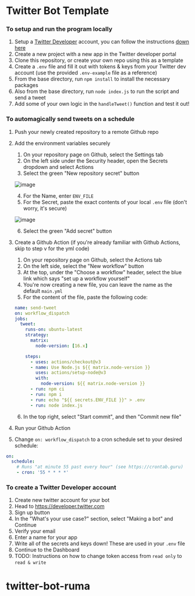 # Twitter Bot Template

### To setup and run the program locally
1. Setup a [Twitter Developer](https://developer.twitter.com) account, you can follow the instructions [down here](#to-create-a-twitter-developer-account)
2. Create a new project with a new app in the Twitter developer portal
3. Clone this repository, or create your own repo using this as a template
4. Create a `.env` file and fill it out with tokens & keys from your Twitter dev account (use the provided `.env-example` file as a reference)
5. From the base directory, run `npm install` to install the necessary packages
6. Also from the base directory, run `node index.js` to run the script and send a tweet
7. Add some of your own logic in the `handleTweet()` function and test it out!

### To automagically send tweets on a schedule
1. Push your newly created repository to a remote Github repo
2. Add the environment variables securely
    1. On your repository page on Github, select the Settings tab
    2. On the left side under the Security header, open the Secrets dropdown and select Actions
    3. Select the green "New repository secret" button
    
    ![image](https://user-images.githubusercontent.com/42755431/208821499-2e7d1a16-436a-4f9d-bc26-c51549c6c832.png)
    
    4. For the Name, enter `ENV_FILE`
    5. For the Secret, paste the exact contents of your local `.env` file (don't worry, it's secure)
    
    ![image](https://user-images.githubusercontent.com/42755431/208821679-0cf0b22b-cf5f-43de-863d-ca35a97c852d.png)
    
    6. Select the green "Add secret" button
3. Create a Github Action (if you're already familiar with Github Actions, skip to step v for the yml code)

    1. On your repository page on Github, select the Actions tab
    2. On the left side, select the "New workflow" button
    3. At the top, under the "Choose a workflow" header, select the blue link which says "set up a workflow yourself"
    4. You're now creating a new file, you can leave the name as the default `main.yml`
    5. For the content of the file, paste the following code:
    
    ```yml
    name: send-tweet
    on: workflow_dispatch
    jobs:
      tweet:
        runs-on: ubuntu-latest
        strategy:
          matrix:
            node-version: [16.x]

        steps:
          - uses: actions/checkout@v3
          - name: Use Node.js ${{ matrix.node-version }}
            uses: actions/setup-node@v3
            with:
              node-version: ${{ matrix.node-version }}
          - run: npm ci
          - run: npm i
          - run: echo "${{ secrets.ENV_FILE }}" > .env
          - run: node index.js
    ```
    6. In the top right, select "Start commit", and then "Commit new file"
4. Run your Github Action
5. Change `on: workflow_dispatch` to a cron schedule set to your desired schedule:
```yml
on:
  schedule:
    # Runs "at minute 55 past every hour" (see https://crontab.guru)
    - cron: '55 * * * *'
```

### To create a Twitter Developer account
1. Create new twitter account for your bot
2. Head to https://developer.twitter.com
3. Sign up button
4. In the "What's your use case?" section, select "Making a bot" and Continue
5. Verify your email
6. Enter a name for your app
7. Write all of the secrets and keys down! These are used in your `.env` file
8. Continue to the Dashboard
9. TODO: Instructions on how to change token access from `read only` to `read & write`
# twitter-bot-ruma
